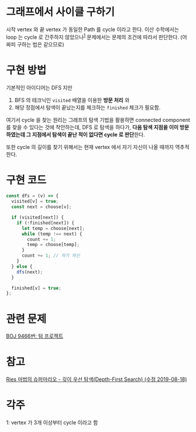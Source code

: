 # 그래프에서 사이클 구하기

시작 vertex 와 끝 vertex 가 동일한 Path 를 cycle 이라고 한다.
이산 수학에서는 loop 는 cycle 로 간주하지 않았으나<sup>[1](#footnote_1)</sup> 문제에서는 문제의 조건에 따라서 판단한다. (어짜피 구하는 법은 같으므로)

# 구현 방법

기본적인 아이디어는 DFS 지만

1. BFS 의 테크닉인 `visited` 배열을 이용한 **방문 처리** 와
2. 해당 정점에서 탐색이 끝났는지를 체크하는 `finished` 체크가 필요함.

여기서 cycle 을 찾는 원리는 그래프의 탐색 기법을 활용하면 connected component 를 찾을 수 있다는 것에 착안하는데,
DFS 로 탐색을 하다가, **다음 탐색 지점을 이미 방문하였는데 그 지점에서 탐색이 끝난 적이 없다면 cycle 로 판단**한다.

또한 cycle 의 길이를 찾기 위해서는 현재 vertex 에서 자기 자신이 나올 때까지 역추적한다.

# 구현 코드

```javascript
const dfs = (v) => {
  visited[v] = true;
  const next = choose[v];

  if (visited[next]) {
    if (!finished[next]) {
      let temp = choose[next];
      while (temp !== next) {
        count += 1;
        temp = choose[temp];
      }
      count += 1; // 자기 자신
    }
  } else {
    dfs(next);
  }

  finished[v] = true;
};
```

# 관련 문제

[BOJ 9466번: 텀 프로젝트](https://www.acmicpc.net/problem/9466)

# 참고

[Ries 마법의 슈퍼마리오 - 깊이 우선 탐색(Depth-First Search) (수정 2019-08-18)](https://blog.naver.com/PostView.naver?blogId=kks227&logNo=220785731077&from=postView&redirect=Log&widgetTypeCall=true&topReferer=https%3A%2F%2Fblog.naver.com%2FPostSearchList.naver%3FblogId%3Dkks227%26categoryNo%3D0%26range%3Dall%26SearchText%3D%25EC%258B%25B8%25EC%259D%25B4%25ED%2581%25B4%26x%3D0%26y%3D0&directAccess=false)

# 각주

<a name="footnote_1">1</a>: vertex 가 3개 이상부터 cycle 이라고 함
